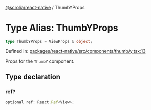 [@scrolia/react-native](../README.md) / ThumbYProps

# Type Alias: ThumbYProps

```ts
type ThumbYProps = ViewProps & object;
```

Defined in: [packages/react-native/src/components/thumb/y.tsx:13](https://github.com/scrolia/react-native/blob/18a2549a1dd6520258081448edde7edcb687a096/packages/react-native/src/components/thumb/y.tsx#L13)

Props for the `ThumbY` component.

## Type declaration

### ref?

```ts
optional ref: React.Ref<View>;
```
